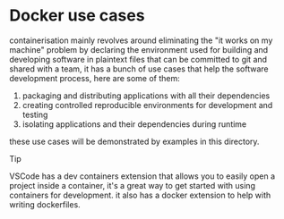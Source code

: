 # Docker use cases

containerisation mainly revolves around eliminating the "it works on my machine"
problem by declaring the environment used for building and developing software
in plaintext files that can be committed to git and shared with a team, it has
a bunch of use cases that help the software development process, here are some
of them:

1. packaging and distributing applications with all their dependencies
1. creating controlled reproducible environments for development and testing
1. isolating applications and their dependencies during runtime

these use cases will be demonstrated by examples in this directory.

> [!TIP]
> VSCode has a dev containers extension that allows you to easily open a project
> inside a container, it's a great way to get started with using containers for
> development. it also has a docker extension to help with writing dockerfiles.
